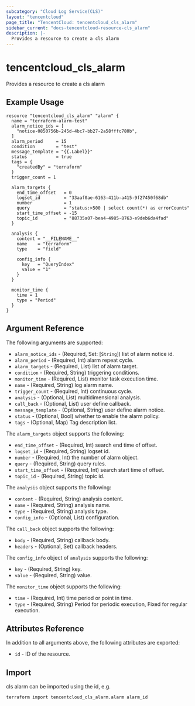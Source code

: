 ```yaml
---
subcategory: "Cloud Log Service(CLS)"
layout: "tencentcloud"
page_title: "TencentCloud: tencentcloud_cls_alarm"
sidebar_current: "docs-tencentcloud-resource-cls_alarm"
description: |-
  Provides a resource to create a cls alarm
---
```


# tencentcloud_cls_alarm

Provides a resource to create a cls alarm

## Example Usage

```hcl
resource "tencentcloud_cls_alarm" "alarm" {
  name = "terraform-alarm-test"
  alarm_notice_ids = [
    "notice-0850756b-245d-4bc7-bb27-2a58fffc780b",
  ]
  alarm_period     = 15
  condition        = "test"
  message_template = "{{.Label}}"
  status           = true
  tags = {
    "createdBy" = "terraform"
  }
  trigger_count = 1

  alarm_targets {
    end_time_offset   = 0
    logset_id         = "33aaf0ae-6163-411b-a415-9f27450f68db"
    number            = 1
    query             = "status:>500 | select count(*) as errorCounts"
    start_time_offset = -15
    topic_id          = "88735a07-bea4-4985-8763-e9deb6da4fad"
  }

  analysis {
    content = "__FILENAME__"
    name    = "terraform"
    type    = "field"

    config_info {
      key   = "QueryIndex"
      value = "1"
    }
  }

  monitor_time {
    time = 1
    type = "Period"
  }
}
```

## Argument Reference

The following arguments are supported:

* `alarm_notice_ids` - (Required, Set: [`String`]) list of alarm notice id.
* `alarm_period` - (Required, Int) alarm repeat cycle.
* `alarm_targets` - (Required, List) list of alarm target.
* `condition` - (Required, String) triggering conditions.
* `monitor_time` - (Required, List) monitor task execution time.
* `name` - (Required, String) log alarm name.
* `trigger_count` - (Required, Int) continuous cycle.
* `analysis` - (Optional, List) multidimensional analysis.
* `call_back` - (Optional, List) user define callback.
* `message_template` - (Optional, String) user define alarm notice.
* `status` - (Optional, Bool) whether to enable the alarm policy.
* `tags` - (Optional, Map) Tag description list.

The `alarm_targets` object supports the following:

* `end_time_offset` - (Required, Int) search end time of offset.
* `logset_id` - (Required, String) logset id.
* `number` - (Required, Int) the number of alarm object.
* `query` - (Required, String) query rules.
* `start_time_offset` - (Required, Int) search start time of offset.
* `topic_id` - (Required, String) topic id.

The `analysis` object supports the following:

* `content` - (Required, String) analysis content.
* `name` - (Required, String) analysis name.
* `type` - (Required, String) analysis type.
* `config_info` - (Optional, List) configuration.

The `call_back` object supports the following:

* `body` - (Required, String) callback body.
* `headers` - (Optional, Set) callback headers.

The `config_info` object of `analysis` supports the following:

* `key` - (Required, String) key.
* `value` - (Required, String) value.

The `monitor_time` object supports the following:

* `time` - (Required, Int) time period or point in time.
* `type` - (Required, String) Period for periodic execution, Fixed for regular execution.

## Attributes Reference

In addition to all arguments above, the following attributes are exported:

* `id` - ID of the resource.



## Import

cls alarm can be imported using the id, e.g.

```
terraform import tencentcloud_cls_alarm.alarm alarm_id
```

